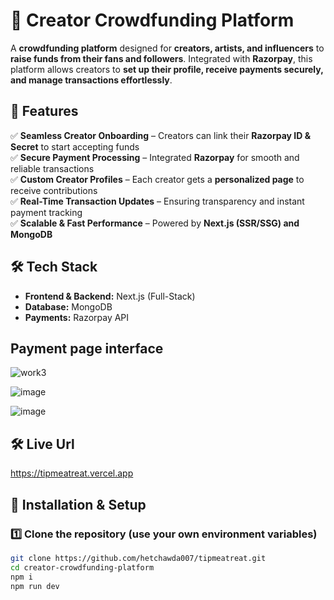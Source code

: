 # 🚀 Creator Crowdfunding Platform  

A **crowdfunding platform** designed for **creators, artists, and influencers** to **raise funds from their fans and followers**. Integrated with **Razorpay**, this platform allows creators to **set up their profile, receive payments securely, and manage transactions effortlessly**.  

## 🚀 Features  
✅ **Seamless Creator Onboarding** – Creators can link their **Razorpay ID & Secret** to start accepting funds  
✅ **Secure Payment Processing** – Integrated **Razorpay** for smooth and reliable transactions  
✅ **Custom Creator Profiles** – Each creator gets a **personalized page** to receive contributions  
✅ **Real-Time Transaction Updates** – Ensuring transparency and instant payment tracking  
✅ **Scalable & Fast Performance** – Powered by **Next.js (SSR/SSG) and MongoDB**  

## 🛠 Tech Stack  
- **Frontend & Backend:** Next.js (Full-Stack)  
- **Database:** MongoDB  
- **Payments:** Razorpay API  

## Payment page interface

![work3](https://github.com/user-attachments/assets/967a7565-e778-4fbe-a265-0c0ddef5a7f1)


![image](https://github.com/user-attachments/assets/0bfd12b0-e298-4723-b3f6-9a7fc52bbc85)


![image](https://github.com/user-attachments/assets/a5bfaee7-ffac-4ae9-97fd-a43e90ae59ba)

## 🛠 Live Url

https://tipmeatreat.vercel.app

## 🔧 Installation & Setup  

### 1️⃣ Clone the repository (use your own environment variables)
```sh
git clone https://github.com/hetchawda007/tipmeatreat.git
cd creator-crowdfunding-platform
npm i
npm run dev
